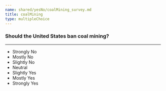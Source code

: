 ```yaml
---
name: shared/yesNo/coalMining_survey.md
title: coalMining
type: multipleChoice
---
```


### Should the United States ban coal mining?

---

- Strongly No
- Mostly No
- Slightly No
- Neutral
- Slightly Yes
- Mostly Yes
- Strongly Yes

